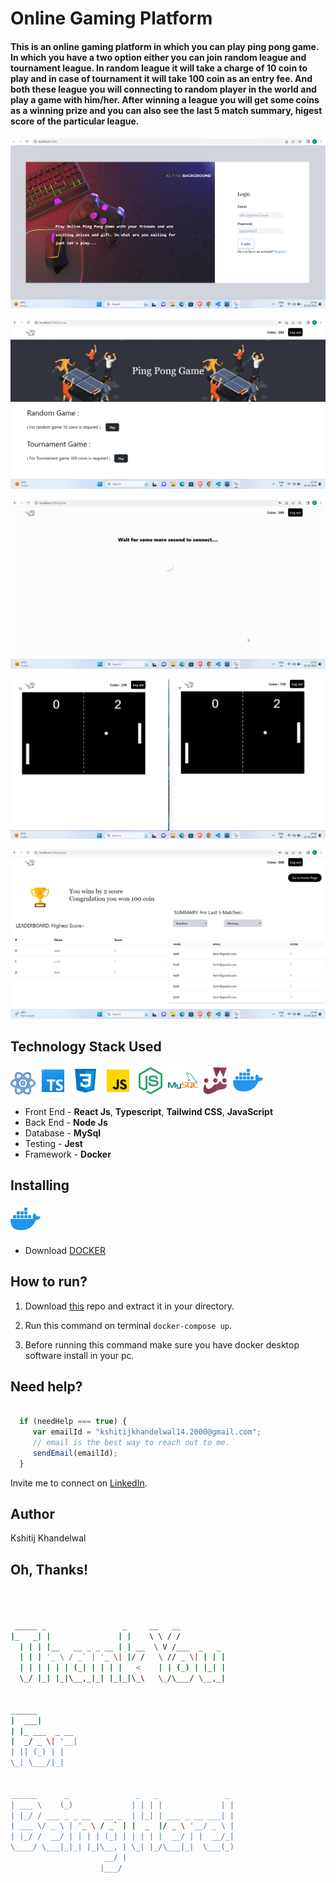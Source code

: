 # Online Gaming Platform


#### This is an online gaming platform in which you can play ping pong game. In which you have a two option either you can join random league and tournament league. In random league it will take a charge of 10 coin to play and in case of tournament it will take 100 coin as an entry fee. And both these league you will connecting to random player in the world and play a game with him/her. After winning a league you will get some coins as a winning prize and you can also see the last 5 match summary, higest score of the particular league.



![Online Gaming Platform](client/images/login_page.png)


![Online Gaming Platform](client/images/home_page.png)


![Online Gaming Platform](client/images/loading.gif)


![Online Gaming Platform](client/images/gameing.png)


![Online Gaming Platform](client/images/winning_Page.png)


## Technology Stack Used

![React Js](client/images/icons8-react-40.png) 
![Typescript](client/images/icons8-typescript-48.png)
![Tailwind CSS](client/images/icons8-css-48.png)
![JavaScript](client/images/icons8-javascript-48.png)
![Node Js](client/images/icons8-nodejs-48.png) 
![MYSQL](client/images/icons8-mysql-48.png) 
![Jest](client/images/icons8-jest-can-collect-code-coverage-information-from-entire-projects-48.png) 
![Docker](client/images/icons8-docker-48.png) 


- Front End - **React Js**, **Typescript**, **Tailwind CSS**, **JavaScript**
- Back End - **Node Js**
- Database - **MySql**
- Testing -  **Jest**
- Framework - **Docker**


## Installing 

[![Docker](client/images/icons8-docker-48.png)](https://hub.docker.com/_/docker)

- Download [DOCKER](https://hub.docker.com/_/docker)


## How to run?

1. Download [this](https://github.com/kshitij1410/Online-Gaming-Platform) repo and extract it in your directory. 

2. Run this command on terminal `docker-compose up`.

3. Before running this command make sure you have docker desktop software install in your pc. 


## Need help?

```javascript

  if (needHelp === true) {
     var emailId = "kshitijkhandelwal14.2000@gmail.com";
     // email is the best way to reach out to me.
     sendEmail(emailId);
  }

```

Invite me to connect on [LinkedIn](https://www.linkedin.com/in/kshitij-khandelwal-716b741b2/).


## Author

Kshitij Khandelwal


## Oh, Thanks!

```bash



 _____ _                 _     __   __            
|_   _| |               | |    \ \ / /            
  | | | |__   __ _ _ __ | | __  \ V /___  _   _   
  | | | '_ \ / _` | '_ \| |/ /   \ // _ \| | | |  
  | | | | | | (_| | | | |   <    | | (_) | |_| |  
  \_/ |_| |_|\__,_|_| |_|_|\_\   \_/\___/ \__,_|  
                                                  
                                                  
______                                            
|  ___|                                           
| |_ ___  _ __                                    
|  _/ _ \| '__|                                   
| || (_) | |                                      
\_| \___/|_|                                      
                                                  
                                                  
______      _               _   _               _ 
| ___ \    (_)             | | | |             | |
| |_/ / ___ _ _ __   __ _  | |_| | ___ _ __ ___| |
| ___ \/ _ \ | '_ \ / _` | |  _  |/ _ \ '__/ _ \ |
| |_/ /  __/ | | | | (_| | | | | |  __/ | |  __/_|
\____/ \___|_|_| |_|\__, | \_| |_/\___|_|  \___(_)
                     __/ |                        
                    |___/                         

 


```
